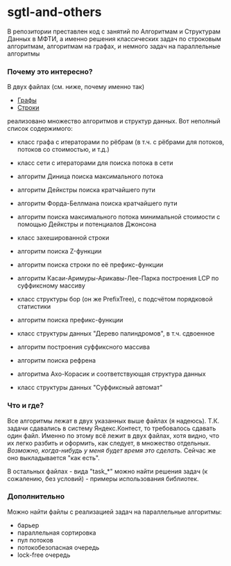 sgtl-and-others
=========

В репозитории преставлен код с занятий по Алгоритмам и Структурам Данных в МФТИ, а именно решения классических задач по строковым алгоритмам, алгоритмам на графах, и немного задач на параллельные алгоритмы

### Почему это интересно? ###

В двух файлах (см. ниже, почему именно так)

* [Графы](https://github.com/shevkunov/sgtl-and-others/blob/master/seminars/sgtl-graphs.h)
* [Строки](https://github.com/shevkunov/sgtl-and-others/blob/master/seminars/sgtl-strings.h)

реализовано множество алгоритмов и структур данных. Вот неполный список содержимого:

* класс графа с итераторами по рёбрам (в т.ч. с рёбрами для потоков, потоков со стоимостью, и т.д.)
* класс сети с итераторами для поиска потока в сети
* алгоритм Диница поиска максимального потока
* алгоритм Дейкстры поиска кратчайшего пути
* алгоритм Форда-Беллмана поиска кратчайшего пути
* алгоритм поиска максимального потока минимальной стоимости с помощью Дейкстры и потенциалов Джонсона

* класс захешированной строки
* алгоритм поиска Z-функции
* алгоритм поиска строки по её префикс-функции
* алгоритм Касаи-Аримуры-Арикавы-Лее-Парка построения LCP по суффиксному массиву
* класс структуры бор (он же PrefixTree), с подсчётом порядковой статистики
* алгоритм поиска префикс-функции
* класс структуры данных "Дерево палиндромов", в т.ч. сдвоенное
* алгоритм построения суффиксного массива
* алгоритм поиска рефрена
* алгоритма Ахо-Корасик и соответствующая структура данных
* класс структуры данных "Суффиксный автомат"

### Что и где? ###

Все алгоритмы лежат в двух указанных выше файлах (я надеюсь). Т.К. задачи сдавались в систему Яндекс.Контест, то требовалось сдавать один файл. Именно по этому всё лежит в двух файлах, хотя видно, что их легко разбить и оформить, как следует, в множество отдельных. *Возможно, когда-нибудь у меня будет время это сделать.* Сейчас же оно выкладывается "как есть". 

В остальных файлах - вида "task_*" можно найти решения задач (к сожалению, без условий) - примеры использования библиотек.

### Дополнительно ###

Можно найти файлы с реализацией задач на параллельные алгоритмы:
* барьер
* параллельная сортировка 
* пул потоков
* потокобезопасная очередь
* lock-free очередь


